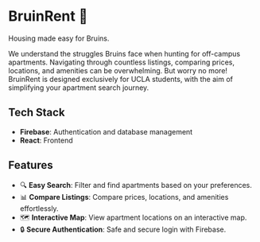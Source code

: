 # BruinRent 👋

Housing made easy for Bruins.

We understand the struggles Bruins face when hunting for off-campus apartments. Navigating through countless listings, comparing prices, locations, and amenities can be overwhelming. But worry no more! BruinRent is designed exclusively for UCLA students, with the aim of simplifying your apartment search journey.

## Tech Stack

- **Firebase**: Authentication and database management
- **React**: Frontend

## Features

- 🔍 **Easy Search**: Filter and find apartments based on your preferences.
- 📊 **Compare Listings**: Compare prices, locations, and amenities effortlessly.
- 🗺️ **Interactive Map**: View apartment locations on an interactive map.
- 🔒 **Secure Authentication**: Safe and secure login with Firebase.
